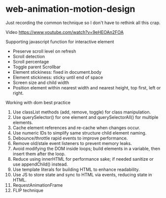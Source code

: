 # web-animation-motion-design
Just recording the common technique so I don't have to rethink all this crap.

Video
https://www.youtube.com/watch?v=9eHEOAn2FOA


Supporting javascript function for interactive element
- Preserve scroll level on refresh
- Scroll detection
- Scroll percentage
- Toggle parent Scrollbar
- Element stickiness: fixed in document.body
- Element stickiness: sticky until end of space
- Screen size and child width
- Position element within nearest width and nearest height, top first, left or right.


Working with dom best practice
1. Use classList methods (add, remove, toggle) for class manipulation.
2. Use querySelector() for one element and querySelectorAll() for multiple elements.
3. Cache element references and re-cache when changes occur.
4. Use numeric IDs to simplify same structure child element naming.
5. Debounce/throttle rapid events to improve performance.
6. Remove old/stale event listeners to prevent memory leaks.
7. Avoid modifying the DOM inside loops; build elements in a variable, then insert them after the loop.
8. Reduce using innerHTML for performance sake; if needed sanitize or use appendChild() instead.
9. Use template literals for building HTML to enhance readability.
10. Use JS to store state and sync to HTML via events, reducing state in HTML.
11. RequestAnimationFrame
12. FLIP technique
